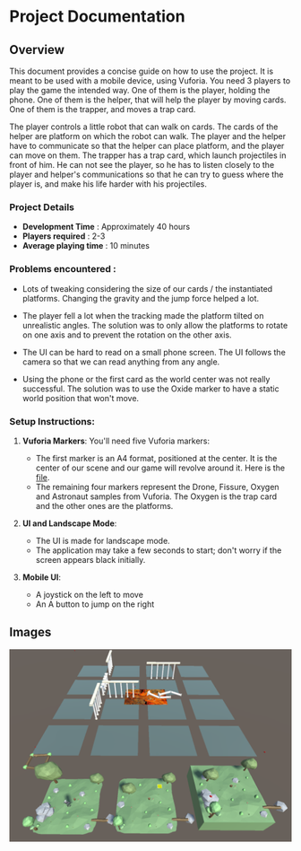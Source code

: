 
# Project Documentation

## Overview
This document provides a concise guide on how to use the project. It is meant to be used with a mobile device, using Vuforia. You need 3 players to play the game the intended way. One of them is the player, holding the phone. One of them is the helper, that will help the player by moving cards. One of them is the trapper, and moves a trap card.

The player controls a little robot that can walk on cards. The cards of the helper are platform on which the robot can walk. The player and the helper have to communicate so that the helper can place platform, and the player can move on them. The trapper has a trap card, which launch projectiles in front of him. He can not see the player, so he has to listen closely to the player and helper's communications so that he can try to guess where the player is, and make his life harder with his projectiles. 

### Project Details
- **Development Time** : Approximately 40 hours
- **Players required** : 2-3
- **Average playing time** : 10 minutes

### Problems encountered :
- Lots of tweaking considering the size of our cards / the instantiated platforms.
Changing the gravity and the jump force helped a lot.

- The player fell a lot when the tracking made the platform tilted on unrealistic angles. The solution was to only allow the platforms to rotate on one axis and to prevent the rotation on the other axis.

- The UI can be hard to read on a small phone screen. The UI follows the camera so that we can read anything from any angle.

- Using the phone or the first card as the world center was not really successful. The solution was to use the Oxide marker to have a static world position that won't move.

### Setup Instructions:
1. **Vuforia Markers**: You'll need five Vuforia markers:
   - The first marker is an A4 format, positioned at the center. It is the center of our scene and our game will revolve around it. Here is the [file](https://drive.google.com/file/d/1FN74YKgntXEf8v9C3SqrSgmHMn3QvDcY/view?usp=sharing).
   - The remaining four markers represent the Drone, Fissure, Oxygen and Astronaut samples from Vuforia. The Oxygen is the trap card and the other ones are the platforms.

2. **UI and Landscape Mode**:
   - The UI is made for landscape mode.
   - The application may take a few seconds to start; don't worry if the screen appears black initially.

3. **Mobile UI**:
   - A joystick on the left to move
   - An A button to jump on the right

## Images
![Cards Layout](DocumentationImages/ExampleCards.png)
